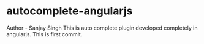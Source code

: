 # autocomplete-angularjs

Author - Sanjay Singh 
This is auto complete plugin developed completely in angularjs.
This is first commit.
